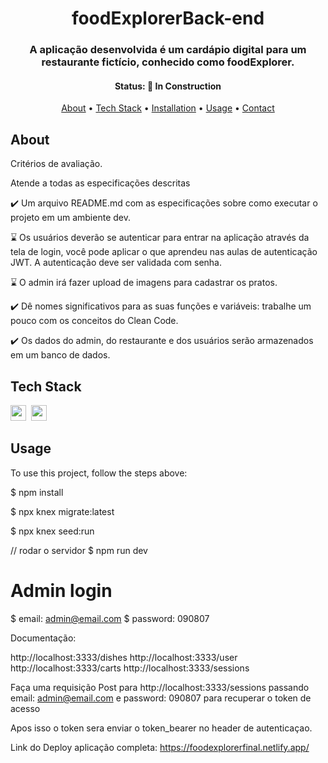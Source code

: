<h1 align="center">
	foodExplorerBack-end
</h1>

<h3 align="center">
	A aplicação desenvolvida é um cardápio digital para um restaurante fictício, conhecido como foodExplorer.
</h3>

<h4 align="center">
	Status: 🚧 In Construction
</h4>

<p align="center">
	<a href="#about">About</a> •
	<a href="#tech-stack">Tech Stack</a> •
	<a href="#installation">Installation</a> •
	<a href="#usage">Usage</a> • 
	<a href="#contact">Contact</a> 
</p>

## About

Critérios de avaliação.

Atende a todas as especificações descritas

✔️ Um arquivo README.md com as especificações sobre como executar o projeto em um ambiente dev.

⌛ Os usuários deverão se autenticar para entrar na aplicação através da tela de login, você pode aplicar o que aprendeu nas aulas de autenticação JWT. A autenticação deve ser validada com senha.

⌛ O admin irá fazer upload de imagens para cadastrar os pratos.

✔️ Dê nomes significativos para as suas funções e variáveis: trabalhe um pouco com os conceitos do Clean Code.

✔️ Os dados do admin, do restaurante e dos usuários serão armazenados em um banco de dados.

## Tech Stack

<img src="https://img.shields.io/badge/Nodejs-05122A?style=flat&logo=node.js" alt="nodejs Badge" height="25">&nbsp;
<img src="https://img.shields.io/badge/React-05122A?style=flat&logo=react" alt="react Badge" height="25">&nbsp;

## Usage

To use this project, follow the steps above:

$ npm install

$ npx knex migrate:latest

$ npx knex seed:run

// rodar o servidor
$ npm run dev

# Admin login

$ email: admin@email.com
$ password: 090807

Documentação:

http://localhost:3333/dishes
http://localhost:3333/user
http://localhost:3333/carts
http://localhost:3333/sessions

Faça uma requisição Post para http://localhost:3333/sessions passando email: admin@email.com e password: 090807 para recuperar o token de acesso

Apos isso o token sera enviar o token_bearer no header de autenticaçao.

Link do Deploy aplicação completa:
https://foodexplorerfinal.netlify.app/
